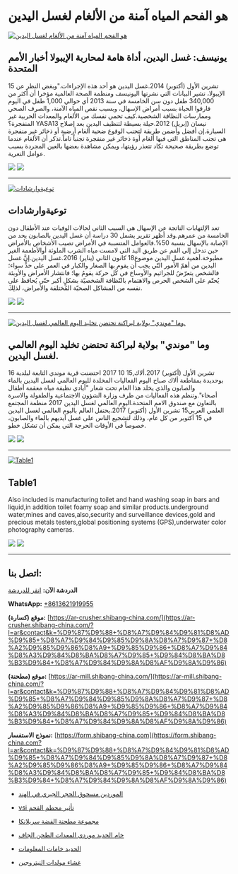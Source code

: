 # هو الفحم المياه آمنة من الألغام لغسل اليدين

<a href="https://swt.shibang-china.com/?l=ar&img&k=%D9%87%D9%88+%D8%A7%D9%84%D9%81%D8%AD%D9%85+%D8%A7%D9%84%D9%85%D9%8A%D8%A7%D9%87+%D8%A2%D9%85%D9%86%D8%A9+%D9%85%D9%86+%D8%A7%D9%84%D8%A3%D9%84%D8%BA%D8%A7%D9%85+%D9%84%D8%BA%D8%B3%D9%84+%D8%A7%D9%84%D9%8A%D8%AF%D9%8A%D9%86" target="_blank">![هو الفحم المياه آمنة من الألغام لغسل اليدين](http://static.shibang-china.com/all-800x300/765.jpg)</a>

## يونيسف: غسل اليدين، أداة هامة لمحاربة الإيبولا أخبار الأمم المتحدة
15 تشرين الأول (أكتوبر) 2014.غسل اليدين هو أحد هذه الإجراءات.&quot;وبغض النظر عن الإيبولا، تشير البيانات التي نشرتها اليونيسف ومنظمة الصحة العالمية مؤخرا أن أكثر من 340,000 طفل دون سن الخامسة في سنة 2013 أي حوالي 1,000 طفل في اليوم فارقوا الحياة بسبب أمراض الإسهال، وبسبب نقص المياه الآمنة، والصرف الصحي وممارسات النظافة الشخصية.كيف تحمي نفسك من الألغام والمعدات الحربية غير المنفجرة؟ YASA13 نيسان (إبريل) 2012.حيلة بسيطة لتنظيف اليدين بعد إصلاح السيارة.إن أفضل وأضمن طريقة لتجنب الوقوع ضحية ألغام أرضية أو ذخائر غير منفجرة هي تجنب المناطق التي فيها ألغام أوة ذخائر غير منفجرة تجنباً تاماً.تذكر أن الألغام عندما توضع بطريقة صحيحة تكاد تتعذر رؤيتها، ويمكن مشاهدة بعضها بالعين المجردة بسبب عوامل التعرية.


<a href="https://whatsapp.shibangsoft.com/WhatsApp.php" target="_blank" title="WhatsApp">![](http://static.shibang-china.com/icon/whatsapp.png)</a> <a href="https://swt.shibang-china.com/?l=ar&icon&k=%D9%87%D9%88+%D8%A7%D9%84%D9%81%D8%AD%D9%85+%D8%A7%D9%84%D9%85%D9%8A%D8%A7%D9%87+%D8%A2%D9%85%D9%86%D8%A9+%D9%85%D9%86+%D8%A7%D9%84%D8%A3%D9%84%D8%BA%D8%A7%D9%85+%D9%84%D8%BA%D8%B3%D9%84+%D8%A7%D9%84%D9%8A%D8%AF%D9%8A%D9%86" target="_blank">![](http://static.shibang-china.com/icon/chat-ar.png)</a>

---

<a href="https://swt.shibang-china.com/?l=ar&img&k=%D9%87%D9%88+%D8%A7%D9%84%D9%81%D8%AD%D9%85+%D8%A7%D9%84%D9%85%D9%8A%D8%A7%D9%87+%D8%A2%D9%85%D9%86%D8%A9+%D9%85%D9%86+%D8%A7%D9%84%D8%A3%D9%84%D8%BA%D8%A7%D9%85+%D9%84%D8%BA%D8%B3%D9%84+%D8%A7%D9%84%D9%8A%D8%AF%D9%8A%D9%86" target="_blank">![توعيةوارشادات](http://static.shibang-china.com/all-800x300/147.jpg)</a>

## توعيةوارشادات
تعد الإلتهابات الناتجة عن الإسهال هي السبب الثاني لحالات الوفيات عند الأطفال دون الخامسة من عمرهم.وقد أظهر تقرير يشمل 30 دراسة أن غسل اليدين بالصابون يحد من الإصابة بالإسهال بنسبة 50%.فالعوامل المتسببة في الأمراض تصيب الأشخاص بالأمراض حين تدخل إلى الفم عن طريق اليد التى لامست مياه الشرب الملوثة أوالأطعمة الغير مطبوخة.أهمية غسل اليدين موضوع18 كانون الثاني (يناير) 2016.غسل اليدين.إنَّ غسل اليدين من أهمّ الأمور التّي يجب أن يقوم بها الصغار والكبار في العمر على حدٍّ سواء؛ فالشخص يتعرّضُ للجراثيم والأوساخ في كُل حركة يقومُ بها؛ فانتشار الأمراض والأوبئة يُحتّم على الشخص الحرص والاهتمام بالنّظافة الشخصيّة بشكلٍ أكبر حتّى يُحافظ على نفسه من المشاكل الصحيّة المُختلفة والأمراض، لذلِكَ.


<a href="https://whatsapp.shibangsoft.com/WhatsApp.php" target="_blank" title="WhatsApp">![](http://static.shibang-china.com/icon/whatsapp.png)</a> <a href="https://swt.shibang-china.com/?l=ar&icon&k=%D9%87%D9%88+%D8%A7%D9%84%D9%81%D8%AD%D9%85+%D8%A7%D9%84%D9%85%D9%8A%D8%A7%D9%87+%D8%A2%D9%85%D9%86%D8%A9+%D9%85%D9%86+%D8%A7%D9%84%D8%A3%D9%84%D8%BA%D8%A7%D9%85+%D9%84%D8%BA%D8%B3%D9%84+%D8%A7%D9%84%D9%8A%D8%AF%D9%8A%D9%86" target="_blank">![](http://static.shibang-china.com/icon/chat-ar.png)</a>

---

<a href="https://swt.shibang-china.com/?l=ar&img&k=%D9%87%D9%88+%D8%A7%D9%84%D9%81%D8%AD%D9%85+%D8%A7%D9%84%D9%85%D9%8A%D8%A7%D9%87+%D8%A2%D9%85%D9%86%D8%A9+%D9%85%D9%86+%D8%A7%D9%84%D8%A3%D9%84%D8%BA%D8%A7%D9%85+%D9%84%D8%BA%D8%B3%D9%84+%D8%A7%D9%84%D9%8A%D8%AF%D9%8A%D9%86" target="_blank">![وما &quot;موندي&quot; بولاية لبراكنة تحتضن تخليد اليوم العالمي لغسل اليدين.](http://static.shibang-china.com/all-800x300/531.jpg)</a>

## وما &quot;موندي&quot; بولاية لبراكنة تحتضن تخليد اليوم العالمي لغسل اليدين.
16 تشرين الأول (أكتوبر) 2017.ألاك,15 10 2017 احتضنت قرية موندي التابعة لبلدية بوحديدة بمقاطعة ألاك صباح اليوم الفعاليات المخلدة لليوم العالمي لغسل اليدين بالماء والصابون والذي يخلد هذا العام تحت شعار &quot;أيادي نظيفة مياه معقمة أطفال أصحاء&quot;.وتنظم هذه الفعاليات من طرف وزارة الشؤون الاجتماعية والطفولة والاسرة بالتعاون مع صندوق الامم المتحدة.اليوم العالمي لغسل اليدين 2017 منظمة المجتمع العلمي العربي15 تشرين الأول (أكتوبر) 2017.يحتفل العالم باليوم العالمي لغسل اليدين في 15 أكتوبر من كل عام، وذلك لتشجيع الناس على غسل أيديهم بالماء والصابون، خصوصاً في الأوقات الحرجة التي يمكن أن تشكل خطو.


<a href="https://whatsapp.shibangsoft.com/WhatsApp.php" target="_blank" title="WhatsApp">![](http://static.shibang-china.com/icon/whatsapp.png)</a> <a href="https://swt.shibang-china.com/?l=ar&icon&k=%D9%87%D9%88+%D8%A7%D9%84%D9%81%D8%AD%D9%85+%D8%A7%D9%84%D9%85%D9%8A%D8%A7%D9%87+%D8%A2%D9%85%D9%86%D8%A9+%D9%85%D9%86+%D8%A7%D9%84%D8%A3%D9%84%D8%BA%D8%A7%D9%85+%D9%84%D8%BA%D8%B3%D9%84+%D8%A7%D9%84%D9%8A%D8%AF%D9%8A%D9%86" target="_blank">![](http://static.shibang-china.com/icon/chat-ar.png)</a>

---

<a href="https://swt.shibang-china.com/?l=ar&img&k=%D9%87%D9%88+%D8%A7%D9%84%D9%81%D8%AD%D9%85+%D8%A7%D9%84%D9%85%D9%8A%D8%A7%D9%87+%D8%A2%D9%85%D9%86%D8%A9+%D9%85%D9%86+%D8%A7%D9%84%D8%A3%D9%84%D8%BA%D8%A7%D9%85+%D9%84%D8%BA%D8%B3%D9%84+%D8%A7%D9%84%D9%8A%D8%AF%D9%8A%D9%86" target="_blank">![Table1](http://static.shibang-china.com/all-800x300/1071.jpg)</a>

## Table1
Also included is manufacturing toilet and hand washing soap in bars and liquid,in addition toilet foamy soap and similar products.underground water,mines and caves,also,security and surveillance devices,gold and precious metals testers,global positioning systems (GPS),underwater color photography cameras.

<a href="https://whatsapp.shibangsoft.com/WhatsApp.php" target="_blank" title="WhatsApp">![](http://static.shibang-china.com/icon/whatsapp.png)</a> <a href="https://swt.shibang-china.com/?l=ar&icon&k=%D9%87%D9%88+%D8%A7%D9%84%D9%81%D8%AD%D9%85+%D8%A7%D9%84%D9%85%D9%8A%D8%A7%D9%87+%D8%A2%D9%85%D9%86%D8%A9+%D9%85%D9%86+%D8%A7%D9%84%D8%A3%D9%84%D8%BA%D8%A7%D9%85+%D9%84%D8%BA%D8%B3%D9%84+%D8%A7%D9%84%D9%8A%D8%AF%D9%8A%D9%86" target="_blank">![](http://static.shibang-china.com/icon/chat-ar.png)</a>

---
## اتصل بنا:

**الدردشة الآن:** [انقر للدردشة](https://swt.shibang-china.com?l=ar&contact&k=%D9%87%D9%88+%D8%A7%D9%84%D9%81%D8%AD%D9%85+%D8%A7%D9%84%D9%85%D9%8A%D8%A7%D9%87+%D8%A2%D9%85%D9%86%D8%A9+%D9%85%D9%86+%D8%A7%D9%84%D8%A3%D9%84%D8%BA%D8%A7%D9%85+%D9%84%D8%BA%D8%B3%D9%84+%D8%A7%D9%84%D9%8A%D8%AF%D9%8A%D9%86)

**WhatsApp:**  [+8613621919955](https://whatsapp.shibangsoft.com/WhatsApp.php)

**موقع (كسارة):** [https://ar-crusher.shibang-china.com/](https://ar-crusher.shibang-china.com/?l=ar&contact&k=%D9%87%D9%88+%D8%A7%D9%84%D9%81%D8%AD%D9%85+%D8%A7%D9%84%D9%85%D9%8A%D8%A7%D9%87+%D8%A2%D9%85%D9%86%D8%A9+%D9%85%D9%86+%D8%A7%D9%84%D8%A3%D9%84%D8%BA%D8%A7%D9%85+%D9%84%D8%BA%D8%B3%D9%84+%D8%A7%D9%84%D9%8A%D8%AF%D9%8A%D9%86)

**موقع (مطحنة):** [https://ar-mill.shibang-china.com/](https://ar-mill.shibang-china.com/?l=ar&contact&k=%D9%87%D9%88+%D8%A7%D9%84%D9%81%D8%AD%D9%85+%D8%A7%D9%84%D9%85%D9%8A%D8%A7%D9%87+%D8%A2%D9%85%D9%86%D8%A9+%D9%85%D9%86+%D8%A7%D9%84%D8%A3%D9%84%D8%BA%D8%A7%D9%85+%D9%84%D8%BA%D8%B3%D9%84+%D8%A7%D9%84%D9%8A%D8%AF%D9%8A%D9%86)

**نموذج الاستفسار:** [https://form.shibang-china.com](https://form.shibang-china.com?l=ar&contact&k=%D9%87%D9%88+%D8%A7%D9%84%D9%81%D8%AD%D9%85+%D8%A7%D9%84%D9%85%D9%8A%D8%A7%D9%87+%D8%A2%D9%85%D9%86%D8%A9+%D9%85%D9%86+%D8%A7%D9%84%D8%A3%D9%84%D8%BA%D8%A7%D9%85+%D9%84%D8%BA%D8%B3%D9%84+%D8%A7%D9%84%D9%8A%D8%AF%D9%8A%D9%86)

* [الموردين مسحوق الحجر الجيري في الهند](../30/%D8%A7%D9%84%D9%85%D9%88%D8%B1%D8%AF%D9%8A%D9%86%20%D9%85%D8%B3%D8%AD%D9%88%D9%82%20%D8%A7%D9%84%D8%AD%D8%AC%D8%B1%20%D8%A7%D9%84%D8%AC%D9%8A%D8%B1%D9%8A%20%D9%81%D9%8A%20%D8%A7%D9%84%D9%87%D9%86%D8%AF.md)

* [vsi تأثير محطم الفحم](../27/vsi%20%D8%AA%D8%A3%D8%AB%D9%8A%D8%B1%20%D9%85%D8%AD%D8%B7%D9%85%20%D8%A7%D9%84%D9%81%D8%AD%D9%85.md)

* [مجموعة مطحنة الفضة سريلانكا](../26/%D9%85%D8%AC%D9%85%D9%88%D8%B9%D8%A9%20%D9%85%D8%B7%D8%AD%D9%86%D8%A9%20%D8%A7%D9%84%D9%81%D8%B6%D8%A9%20%D8%B3%D8%B1%D9%8A%D9%84%D8%A7%D9%86%D9%83%D8%A7.md)

* [خام الحديد موردي المعدات الطحن الجاف](../28/%D8%AE%D8%A7%D9%85%20%D8%A7%D9%84%D8%AD%D8%AF%D9%8A%D8%AF%20%D9%85%D9%88%D8%B1%D8%AF%D9%8A%20%D8%A7%D9%84%D9%85%D8%B9%D8%AF%D8%A7%D8%AA%20%D8%A7%D9%84%D8%B7%D8%AD%D9%86%20%D8%A7%D9%84%D8%AC%D8%A7%D9%81.md)

* [الحديد خامات المعلومات](../29/%D8%A7%D9%84%D8%AD%D8%AF%D9%8A%D8%AF%20%D8%AE%D8%A7%D9%85%D8%A7%D8%AA%20%D8%A7%D9%84%D9%85%D8%B9%D9%84%D9%88%D9%85%D8%A7%D8%AA.md)

* [غشاء مولدات النيتروجين](../29/%D8%BA%D8%B4%D8%A7%D8%A1%20%D9%85%D9%88%D9%84%D8%AF%D8%A7%D8%AA%20%D8%A7%D9%84%D9%86%D9%8A%D8%AA%D8%B1%D9%88%D8%AC%D9%8A%D9%86.md)
